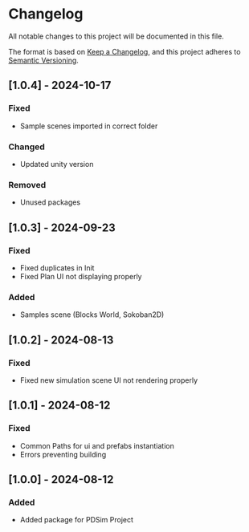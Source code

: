 # Changelog

All notable changes to this project will be documented in this file.

The format is based on [Keep a Changelog](https://keepachangelog.com/en/1.1.0/),
and this project adheres to [Semantic Versioning](https://semver.org/spec/v2.0.0.html).


## [1.0.4] - 2024-10-17

### Fixed
- Sample scenes imported in correct folder

### Changed
- Updated unity version


### Removed
- Unused packages

## [1.0.3] - 2024-09-23

### Fixed
- Fixed duplicates in Init
- Fixed Plan UI not displaying properly

### Added
- Samples scene (Blocks World, Sokoban2D)

## [1.0.2] - 2024-08-13

### Fixed
- Fixed new simulation scene UI not rendering properly

## [1.0.1] - 2024-08-12

### Fixed
- Common Paths for ui and prefabs instantiation
- Errors preventing building


## [1.0.0] - 2024-08-12

### Added

- Added package for PDSim Project
